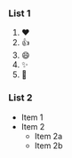 ### List 1
1. :heart:
2. :+1: 
3. :smile: 
4. :sparkles:
5. :tada: 
### List 2
* Item 1
* Item 2
  * Item 2a
  * Item 2b
 
